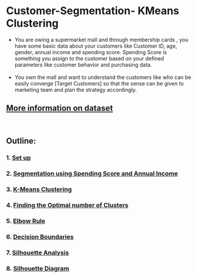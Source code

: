 # Customer-Segmentation- KMeans Clustering
<ul>
<li>You are owing a supermarket mall and through membership cards , you have some basic data about your customers like Customer ID, age, gender, annual income and spending score.
Spending Score is something you assign to the customer based on your defined parameters like customer behavior and purchasing data.</li>
<br>
<li>You own the mall and want to understand the customers like who can be easily converge [Target Customers] so that the sense can be given to marketing team and plan the strategy accordingly.</li>
</ul>

##  __[More information on dataset](https://www.kaggle.com/vjchoudhary7/customer-segmentation-tutorial-in-python)__ 
<br><h2>Outline: </h2>

### 1. [Set up](#setup)
### 2. [Segmentation using Spending Score and Annual Income](#seg)
### 3. [K-Means Clustering ](#kmeans)
### 4. [Finding the Optimal number of Clusters](#oc)
### 5. [Elbow Rule](#er)
### 6. [Decision Boundaries](#db)
### 7. [Silhouette Analysis](#sa)
### 8. [Silhouette Diagram](#sd)

